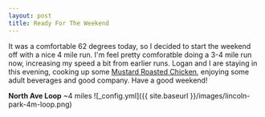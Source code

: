 ```yaml
---
layout: post
title: Ready For The Weekend
---
```


It was a comfortable 62 degrees today, so I decided to start the weekend off with a nice 4 mile run. I'm feel pretty comforatble doing a 3-4 mile run now, increasing my speed a bit from earlier runs. Logan and I are staying in this evening, cooking up some [Mustard Roasted Chicken](https://theviewfromgreatisland.com/ina-gartens-mustard-roasted-chicken/), enjoying some adult beverages and good company. Have a good weekend!

**North Ave Loop** ~4 miles
![_config.yml]({{ site.baseurl }}/images/lincoln-park-4m-loop.png)
